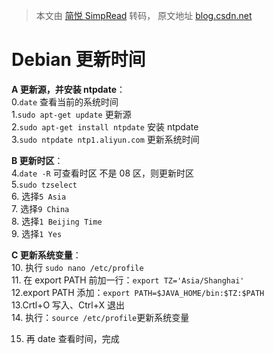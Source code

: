 > 本文由 [简悦 SimpRead](http://ksria.com/simpread/) 转码， 原文地址 [blog.csdn.net](https://blog.csdn.net/ruiyelp/article/details/79755060?locationNum=2&fps=1)

Debian 更新时间
===========

**A 更新源，并安装 ntpdate**：  
0.`date` 查看当前的系统时间  
1.`sudo apt-get update` 更新源  
2.`sudo apt-get install ntpdate` 安装 ntpdate  
3.`sudo ntpdate ntp1.aliyun.com` 更新系统时间

**B 更新时区**：  
4.`date -R` 可查看时区 不是 08 区，则更新时区  
5.`sudo tzselect`  
6. 选择`5 Asia`  
7. 选择`9 China`  
8. 选择`1 Beijing Time`  
9. 选择`1 Yes`

**C 更新系统变量**：  
10. 执行 `sudo nano /etc/profile`  
11. 在 export PATH 前加一行：`export TZ='Asia/Shanghai'`  
12.export PATH 添加：`export PATH=$JAVA_HOME/bin:$TZ:$PATH`  
13.Crtl+O 写入、Ctrl+X 退出  
14. 执行：`source /etc/profile`更新系统变量

15. 再 date 查看时间，完成